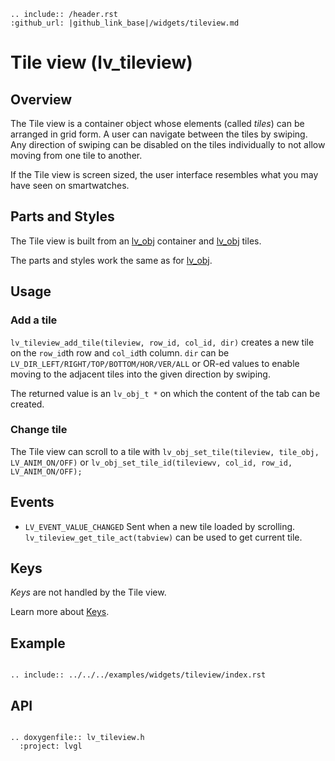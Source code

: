 ```eval_rst
.. include:: /header.rst 
:github_url: |github_link_base|/widgets/tileview.md
```
# Tile view (lv_tileview)

## Overview

The Tile view is a container object whose elements (called *tiles*) can be arranged in grid form. 
A user can navigate between the tiles by swiping. 
Any direction of swiping can be disabled on the tiles individually to not allow moving from one tile to another. 

If the Tile view is screen sized, the user interface resembles what you may have seen on smartwatches.

## Parts and Styles
The Tile view is built from an [lv_obj](/widgets/obj) container and [lv_obj](/widgets/obj) tiles.

The parts and styles work the same as for [lv_obj](/widgets/obj).

## Usage

### Add a tile

`lv_tileview_add_tile(tileview, row_id, col_id, dir)` creates a new tile on the `row_id`th row and `col_id`th column. 
`dir` can be `LV_DIR_LEFT/RIGHT/TOP/BOTTOM/HOR/VER/ALL` or OR-ed values to enable moving to the adjacent tiles into the given direction by swiping. 

The returned value is an `lv_obj_t *` on which the content of the tab can be created.

### Change tile
The Tile view can scroll to a tile with `lv_obj_set_tile(tileview, tile_obj, LV_ANIM_ON/OFF)` or `lv_obj_set_tile_id(tileviewv, col_id, row_id, LV_ANIM_ON/OFF);`


## Events
- `LV_EVENT_VALUE_CHANGED` Sent when a new tile loaded by scrolling. `lv_tileview_get_tile_act(tabview)` can be used to get current tile.

## Keys
*Keys* are not handled by the Tile view.

Learn more about [Keys](/overview/indev).

## Example


```eval_rst

.. include:: ../../../examples/widgets/tileview/index.rst

```


## API 

```eval_rst

.. doxygenfile:: lv_tileview.h
  :project: lvgl
        
```
